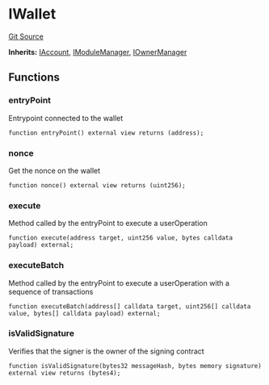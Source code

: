 # IWallet
[Git Source](https://github.com/TrueWallet/contracts/blob/3a8d1f53b9460a762889129a9214639685ad5b95/src/wallet/IWallet.sol)

**Inherits:**
[IAccount](/src/interfaces/IAccount.sol/interface.IAccount.md), [IModuleManager](/src/interfaces/IModuleManager.sol/interface.IModuleManager.md), [IOwnerManager](/src/interfaces/IOwnerManager.sol/interface.IOwnerManager.md)


## Functions
### entryPoint

Entrypoint connected to the wallet


```solidity
function entryPoint() external view returns (address);
```

### nonce

Get the nonce on the wallet


```solidity
function nonce() external view returns (uint256);
```

### execute

Method called by the entryPoint to execute a userOperation


```solidity
function execute(address target, uint256 value, bytes calldata payload) external;
```

### executeBatch

Method called by the entryPoint to execute a userOperation with a sequence of transactions


```solidity
function executeBatch(address[] calldata target, uint256[] calldata value, bytes[] calldata payload) external;
```

### isValidSignature

Verifies that the signer is the owner of the signing contract


```solidity
function isValidSignature(bytes32 messageHash, bytes memory signature) external view returns (bytes4);
```

